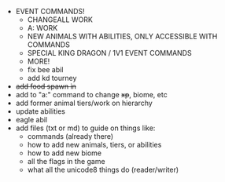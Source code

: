 - EVENT COMMANDS!
    - CHANGEALL WORK
    - A: WORK
    - NEW ANIMALS WITH ABILITIES, ONLY ACCESSIBLE WITH COMMANDS
    - SPECIAL KING DRAGON / 1V1 EVENT COMMANDS
    - MORE!
    - fix bee abil
    - add kd tourney
- ~~add food spawn in~~
- add to "a:" command to change ~~xp~~, biome, etc
- add former animal tiers/work on hierarchy
- update abilities
- eagle abil
- add files (txt or md) to guide on things like:
    - commands (already there)
    - how to add new animals, tiers, or abilities
    - how to add new biome
    - all the flags in the game
    - what all the unicode8  things do (reader/writer)
